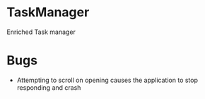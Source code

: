 # TaskManager
Enriched Task manager



# Bugs
- Attempting to scroll on opening causes the application to stop responding and crash
